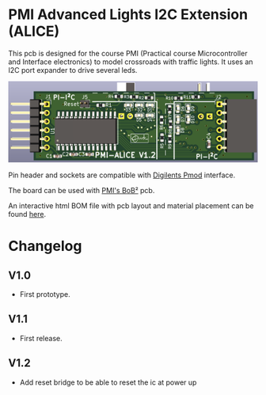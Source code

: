 # PMI Advanced Lights I2C Extension (ALICE)

This pcb is designed for the course PMI (Practical course Microcontroller
and Interface electronics) to model crossroads with traffic lights. It uses
an I2C port expander to drive several leds.

![ALICE-front](pics/alice-front.png)

Pin header and sockets are compatible with
[Digilents Pmod](https://digilent.com/reference/pmod/start) interface.

The board can be used with [PMI's BoB²](https://github.com/emtpb/pmi-hw-bob2)
pcb.

An interactive html BOM file with pcb layout and material placement can be
found [here](bom/ibom.html).

# Changelog

## V1.0
* First prototype.

## V1.1
* First release.

## V1.2
* Add reset bridge to be able to reset the ic at power up
